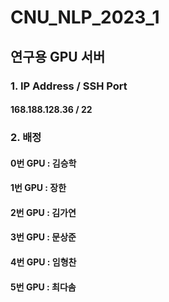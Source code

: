 # CNU_NLP_2023_1

## 연구용 GPU  서버
### 1. IP Address / SSH Port
#### 168.188.128.36 / 22

### 2. 배정
#### 0번 GPU : 김승학
#### 1번 GPU : 장한
#### 2번 GPU : 김가연
#### 3번 GPU : 문상준
#### 4번 GPU : 임형찬
#### 5번 GPU : 최다솜
